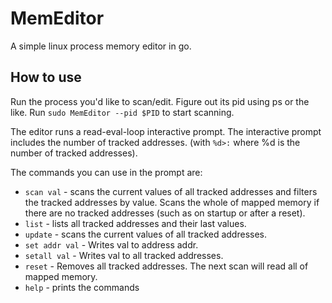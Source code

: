 # MemEditor
A simple linux process memory editor in go.

## How to use
Run the process you'd like to scan/edit. Figure out its pid using ps or the like. Run `sudo MemEditor --pid $PID` to start scanning.

The editor runs a read-eval-loop interactive prompt. The interactive prompt includes the number of tracked addresses. (with `%d>:` where %d is the number of tracked addresses).

The commands you can use in the prompt are:
*  `scan val` - scans the current values of all tracked addresses and
   filters the tracked addresses by value. Scans the whole of mapped
   memory if there are no tracked addresses (such as on startup or
   after a reset).
*  `list` - lists all tracked addresses and their last values.
*  `update` - scans the current values of all tracked addresses.
*  `set addr val` - Writes val to address addr.
*  `setall val` - Writes val to all tracked addresses.
*  `reset` - Removes all tracked addresses. The next scan will read
   all of mapped memory.
*  `help` - prints the commands
